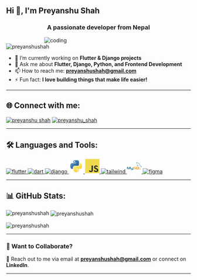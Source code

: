## Hi 👋, I'm Preyanshu Shah
<h3 align="center">A passionate developer from Nepal</h3>

<img align="right" alt="coding" width="400" src="https://user-images.githubusercontent.com/55389276/140866485-8fb1c876-9a8f-4d6a-98dc-08c4981eaf70.gif">

<p align="left"> <img src="https://komarev.com/ghpvc/?username=preyanshushah&label=Profile%20views&color=0e75b6&style=flat" alt="preyanshushah" /> </p>

- 🔭 I’m currently working on **Flutter & Django projects**
- 💬 Ask me about **Flutter, Django, Python, and Frontend Development**
- 📫 How to reach me: **preyanshushah@gmail.com**
- ⚡ Fun fact: **I love building things that make life easier!**

---

## 🌐 Connect with me:
<p align="left">
<a href="https://linkedin.com/in/preyanshu-shah" target="_blank"><img align="center" src="https://raw.githubusercontent.com/rahuldkjain/github-profile-readme-generator/master/src/images/icons/Social/linked-in-alt.svg" alt="preyanshu shah" height="30" width="40" /></a>
<a href="https://instagram.com/preyanshu_shah" target="_blank"><img align="center" src="https://raw.githubusercontent.com/rahuldkjain/github-profile-readme-generator/master/src/images/icons/Social/instagram.svg" alt="preyanshu_shah" height="30" width="40" /></a>
</p>

---

## 🛠️ Languages and Tools:
<p align="left"> 
<a href="https://flutter.dev" target="_blank"> <img src="https://www.vectorlogo.zone/logos/flutterio/flutterio-icon.svg" alt="flutter" width="40" height="40"/> </a> 
<a href="https://dart.dev" target="_blank"> <img src="https://www.vectorlogo.zone/logos/dartlang/dartlang-icon.svg" alt="dart" width="40" height="40"/> </a> 
<a href="https://www.djangoproject.com/" target="_blank"> <img src="https://cdn.worldvectorlogo.com/logos/django.svg" alt="django" width="40" height="40"/> </a> 
<a href="https://www.python.org" target="_blank"> <img src="https://raw.githubusercontent.com/devicons/devicon/master/icons/python/python-original.svg" alt="python" width="40" height="40"/> </a>
<a href="https://developer.mozilla.org/en-US/docs/Web/JavaScript" target="_blank"> <img src="https://raw.githubusercontent.com/devicons/devicon/master/icons/javascript/javascript-original.svg" alt="javascript" width="40" height="40"/> </a> 
<a href="https://tailwindcss.com/" target="_blank"> <img src="https://www.vectorlogo.zone/logos/tailwindcss/tailwindcss-icon.svg" alt="tailwind" width="40" height="40"/> </a> 
<a href="https://www.mysql.com/" target="_blank"> <img src="https://raw.githubusercontent.com/devicons/devicon/master/icons/mysql/mysql-original-wordmark.svg" alt="mysql" width="40" height="40"/> </a>
<a href="https://www.figma.com/" target="_blank"> <img src="https://www.vectorlogo.zone/logos/figma/figma-icon.svg" alt="figma" width="40" height="40"/> </a>
</p>

---

## 📊 GitHub Stats:
<p><img align="left" src="https://github-readme-stats.vercel.app/api/top-langs?username=preyanshushah&show_icons=true&locale=en&layout=compact&theme=tokyonight" alt="preyanshushah" /></p>

<p>&nbsp;<img align="center" src="https://github-readme-stats.vercel.app/api?username=preyanshushah&show_icons=true&locale=en&theme=tokyonight" alt="preyanshushah" /></p>

<p><img align="center" src="https://github-readme-streak-stats.herokuapp.com/?user=preyanshushah&theme=tokyonight" alt="preyanshushah" /></p>

---

### 🚀 Want to Collaborate?
📩 Reach out to me via email at **preyanshushah@gmail.com** or connect on **LinkedIn**.

---
